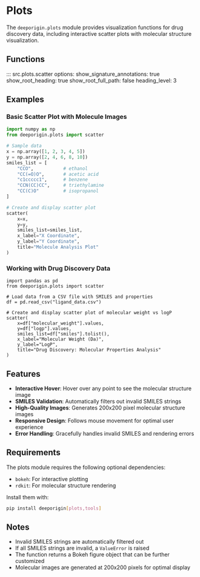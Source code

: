 # Plots

The `deeporigin.plots` module provides visualization functions for drug discovery data, including interactive scatter plots with molecular structure visualization.

## Functions

::: src.plots.scatter
    options:
      show_signature_annotations: true
      show_root_heading: true
      show_root_full_path: false
      heading_level: 3

## Examples

### Basic Scatter Plot with Molecule Images

```python
import numpy as np
from deeporigin.plots import scatter

# Sample data
x = np.array([1, 2, 3, 4, 5])
y = np.array([2, 4, 6, 8, 10])
smiles_list = [
    "CCO",           # ethanol
    "CC(=O)O",       # acetic acid
    "c1ccccc1",      # benzene
    "CCN(CC)CC",     # triethylamine
    "CC(C)O"         # isopropanol
]

# Create and display scatter plot
scatter(
    x=x, 
    y=y, 
    smiles_list=smiles_list, 
    x_label="X Coordinate", 
    y_label="Y Coordinate",
    title="Molecule Analysis Plot"
)
```

### Working with Drug Discovery Data

```{.python notest}
import pandas as pd
from deeporigin.plots import scatter

# Load data from a CSV file with SMILES and properties
df = pd.read_csv("ligand_data.csv")

# Create and display scatter plot of molecular weight vs logP
scatter(
    x=df["molecular_weight"].values,
    y=df["logp"].values,
    smiles_list=df["smiles"].tolist(),
    x_label="Molecular Weight (Da)",
    y_label="LogP",
    title="Drug Discovery: Molecular Properties Analysis"
)
```

## Features

- **Interactive Hover**: Hover over any point to see the molecular structure image
- **SMILES Validation**: Automatically filters out invalid SMILES strings
- **High-Quality Images**: Generates 200x200 pixel molecular structure images
- **Responsive Design**: Follows mouse movement for optimal user experience
- **Error Handling**: Gracefully handles invalid SMILES and rendering errors

## Requirements

The plots module requires the following optional dependencies:

- `bokeh`: For interactive plotting
- `rdkit`: For molecular structure rendering

Install them with:

```bash
pip install deeporigin[plots,tools]
```

## Notes

- Invalid SMILES strings are automatically filtered out
- If all SMILES strings are invalid, a `ValueError` is raised
- The function returns a Bokeh figure object that can be further customized
- Molecular images are generated at 200x200 pixels for optimal display
